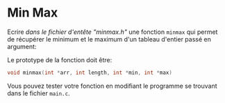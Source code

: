 # Min Max

Ecrire *dans le fichier d'entête "minmax.h"* une fonction `minmax` qui permet
de récupérer le minimum et le maximum d'un tableau d'entier passé en argument:

Le prototype de la fonction doit être:
```c
void minmax(int *arr, int length, int *min, int *max)
```

Vous pouvez tester votre fonction en modifiant le programme se trouvant
dans le fichier `main.c`.